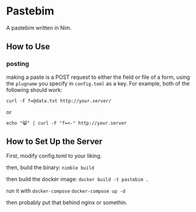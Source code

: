 Pastebim
========

A pastebim written in Nim.

## How to Use

### posting
making a paste is a POST request to either the field or file of a form, using
the `plugname` you specify in `config.toml` as a key.  For example, both of the
following should work:

```curl -F f=@data.txt http://your.server/```

or

```echo "😸" | curl -F "f=<-" http://your.server```

## How to Set Up the Server

First, modify config.toml to your liking.

then, build the binary:
```nimble build```

then build the docker image:
```docker build -t pastebim .```

run it with `docker-compose`
```docker-compose up -d```

then probably put that behind nginx or somethin.
